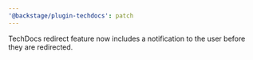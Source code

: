 ```yaml
---
'@backstage/plugin-techdocs': patch
---
```


TechDocs redirect feature now includes a notification to the user before they are redirected.
